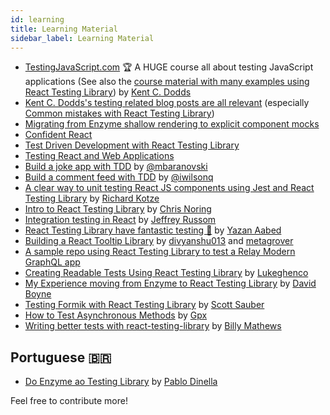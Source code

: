 ```yaml
---
id: learning
title: Learning Material
sidebar_label: Learning Material
---
```


- [TestingJavaScript.com](https://testingjavascript.com) 🏆 A HUGE course all
  about testing JavaScript applications (See also the
  [course material with many examples using React Testing Library](https://github.com/kentcdodds/react-testing-library-course))
  by [Kent C. Dodds](https://github.com/kentcdodds)
- [Kent C. Dodds's testing related blog posts are all relevant](https://kentcdodds.com/blog?q=test)
  (especially
  [Common mistakes with React Testing Library](https://kentcdodds.com/blog/common-mistakes-with-react-testing-library))
- [Migrating from Enzyme shallow rendering to explicit component mocks](https://www.youtube.com/watch?v=LHUdxkThTM0&list=PLV5CVI1eNcJgCrPH_e6d57KRUTiDZgs0u)
- [Confident React](https://www.youtube.com/watch?v=qXRPHRgcXJ0&list=PLV5CVI1eNcJgNqzNwcs4UKrlJdhfDjshf)
- [Test Driven Development with React Testing Library](https://www.youtube.com/watch?v=kCR3JAR7CHE&list=PLV5CVI1eNcJgCrPH_e6d57KRUTiDZgs0u)
- [Testing React and Web Applications](https://kentcdodds.com/workshops/#testing-react-and-web-applications)
- [Build a joke app with TDD](https://medium.com/@mbaranovski/quick-guide-to-tdd-in-react-81888be67c64)
  by [@mbaranovski](https://github.com/mbaranovski)
- [Build a comment feed with TDD](https://medium.freecodecamp.org/how-to-build-sturdy-react-apps-with-tdd-and-the-react-testing-library-47ad3c5c8e47)
  by [@iwilsonq](https://github.com/iwilsonq)
- [A clear way to unit testing React JS components using Jest and React Testing Library](https://www.richardkotze.com/coding/react-testing-library-jest)
  by [Richard Kotze](https://github.com/rkotze)
- [Intro to React Testing Library](https://chrisnoring.gitbooks.io/react/content/testing/react-testing-library.html)
  by [Chris Noring](https://github.com/softchris)
- [Integration testing in React](https://medium.com/@jeffreyrussom/integration-testing-in-react-21f92a55a894)
  by [Jeffrey Russom](https://github.com/qswitcher)
- [React Testing Library have fantastic testing 🐐](https://medium.com/yazanaabed/react-testing-library-have-a-fantastic-testing-198b04699237)
  by [Yazan Aabed](https://github.com/YazanAabeed)
- [Building a React Tooltip Library](https://www.youtube.com/playlist?list=PLMV09mSPNaQmFLPyrfFtpUdClVfutjF5G)
  by [divyanshu013](https://github.com/divyanshu013) and
  [metagrover](https://github.com/metagrover)
- [A sample repo using React Testing Library to test a Relay Modern GraphQL app](https://github.com/zth/relay-modern-flow-jest-example)
- [Creating Readable Tests Using React Testing Library](https://medium.com/flatiron-labs/creating-readable-tests-using-react-testing-library-2bd03c49c284)
  by [Lukeghenco](https://github.com/Lukeghenco)
- [My Experience moving from Enzyme to React Testing Library](https://medium.com/@boyney123/my-experience-moving-from-enzyme-to-react-testing-library-5ac65d992ce)
  by [David Boyne](https://github.com/boyney123)
- [Testing Formik with React Testing Library](https://scottsauber.com/2019/05/25/testing-formik-with-react-testing-library/)
  by [Scott Sauber](https://github.com/scottsauber)
- [How to Test Asynchronous Methods](https://www.polvara.me/posts/how-to-test-asynchronous-methods/)
  by [Gpx](https://twitter.com/Gpx)
- [Writing better tests with react-testing-library](https://www.youtube.com/watch?v=O0VxvRqgm7g) by [Billy Mathews](https://twitter.com/BillRMathews)

## Portuguese 🇧🇷

- [Do Enzyme ao Testing Library](https://www.infoq.com/br/presentations/enzyme-para-react-testing-library/) by [Pablo Dinella](https://github.com/PabloDinella)

Feel free to contribute more!
